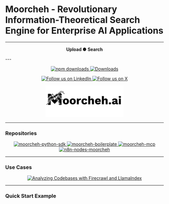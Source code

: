 # Moorcheh - Revolutionary Information-Theoretical Search Engine for Enterprise AI Applications

[comment]: <> (Add GIF or video here)

 ---
 <p align="center"><b>Upload ● Search</b></p>
 ---
 
 <p align="center">
   <a href="https://www.npmjs.com/package/moorcheh-chat-boilerplate">
     <img src="https://img.shields.io/npm/dt/moorcheh-chat-boilerplate?style=flat-square" alt="npm downloads"/>
   </a>
   <a href="https://pepy.tech/project/moorcheh-sdk">
     <img src="https://static.pepy.tech/personalized-badge/moorcheh-sdk?period=total&units=international_system&left_color=grey&right_color=blue&left_text=Downloads" alt="Downloads"/>
   </a>
 </p>
 
 <p align="center">
   <a href="https://www.linkedin.com/company/moorcheh-ai">
     <img src="https://img.shields.io/badge/Follow_us_on_LinkedIn-0077B5?style=for-the-badge&logo=LinkedIn&logoColor=white" alt="Follow us on LinkedIn"/>
   </a>
   <a href="https://x.com/moorcheh_ai">
     <img src="https://img.shields.io/badge/Follow_us_on_X-000000?style=for-the-badge&logo=x&logoColor=white" alt="Follow us on X"/>
   </a>
 </p>
 
 <p align="center">
   <picture>
     <source media="(prefers-color-scheme: dark)" srcset="https://raw.githubusercontent.com/moorcheh-ai/moorcheh-boilerplate/main/template/public/moorcheh-logo-dark.svg">
     <source media="(prefers-color-scheme: light)" srcset="https://raw.githubusercontent.com/moorcheh-ai/moorcheh-boilerplate/main/template/public/moorcheh-logo-light.svg">
     <img width="250px" alt="Moorcheh Logo" src="https://raw.githubusercontent.com/moorcheh-ai/moorcheh-boilerplate/main/template/public/moorcheh-logo-light.svg">
   </picture>
 </p>
 
 ---
 
 ### Repositories
 
 <p align="center">
   <a href="https://github.com/moorcheh-ai/moorcheh-python-sdk">
     <img src="https://github-readme-stats.vercel.app/api/pin/?username=moorcheh-ai&repo=moorcheh-python-sdk&theme=dark" alt="moorcheh-python-sdk"/>
   </a>
   <a href="https://github.com/moorcheh-ai/moorcheh-boilerplate">
     <img src="https://github-readme-stats.vercel.app/api/pin/?username=moorcheh-ai&repo=moorcheh-boilerplate&theme=dark" alt="moorcheh-boilerplate"/>
   </a>
   <a href="https://github.com/moorcheh-ai/moorcheh-mcp">
     <img src="https://github-readme-stats.vercel.app/api/pin/?username=moorcheh-ai&repo=moorcheh-mcp&theme=dark" alt="moorcheh-mcp"/>
   </a>
   <a href="https://github.com/moorcheh-ai/n8n-nodes-moorcheh">
     <img src="https://github-readme-stats.vercel.app/api/pin/?username=moorcheh-ai&repo=n8n-nodes-moorcheh&theme=dark" alt="n8n-nodes-moorcheh"/>
   </a>
 </p>
 
 ---
 
 ### Use Cases
 
 <p align="center">
   <a href="https://github.com/moorcheh-ai/moorcheh-examples/tree/main/AnalyzingCodebases_WithFirecrawlAndLlamaIndex">
     <img src="https://github-readme-stats.vercel.app/api/pin/?username=moorcheh-ai&repo=moorcheh-examples&theme=dark" alt="Analyzing Codebases with Firecrawl and LlamaIndex"/>
   </a>
 </p>
 
 ---
 
 ### Quick Start Example
 
 ```